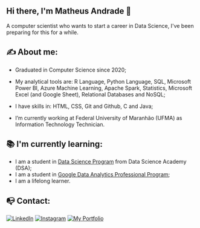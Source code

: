 ## Hi there, I'm Matheus Andrade 👋

A computer scientist who wants to start a career in Data Science, I've been preparing for this for a while.




## :writing_hand: About me:

* Graduated in Computer Science since 2020;

* My analytical tools are: R Language, Python Language, SQL, Microsoft Power BI, Azure Machine Learning, Apache Spark, Statistics, Microsoft Excel (and Google Sheet), Relational Databases and NoSQL;

* I have skills in: HTML, CSS, Git and Github, C and Java;

* I’m currently working at Federal University of Maranhão (UFMA) as Information Technology Technician.

  


## :books: I'm currently learning:

* I am a student in [Data Science Program](https://www.datascienceacademy.com.br/bundle/formacao-cientista-de-dados) from Data Science Academy (DSA);
* I am a student in [Google Data Analytics Professional Program](https://www.coursera.org/professional-certificates/google-data-analytics);
* I am a lifelong learner.



## :mailbox_with_no_mail: Contact:

<a href="https://www.linkedin.com/in/andradecmatheus" target="_blank"><img src="https://img.shields.io/badge/LinkedIn-%230077B5.svg?&style=flat-square&logo=linkedin&logoColor=white" alt="LinkedIn"></a> <a href="https://www.instagram.com/andradecmatheus/" target="_blank"><img src="https://img.shields.io/badge/Instagram-%23E4405F.svg?&style=flat-square&logo=instagram&logoColor=white" alt="Instagram"></a> <a href="https://andradecmatheus.github.io/" target="_blank"><img src="https://img.shields.io/badge/My%20Portfolio-0FAAFF.svg?&style=flat-square&logo=BookStack&logoColor=white" alt="My Portfolio"></a>

